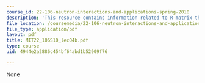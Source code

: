 ```yaml
---
course_id: 22-106-neutron-interactions-and-applications-spring-2010
description: 'This resource contains information related to R-matrix theory. '
file_location: /coursemedia/22-106-neutron-interactions-and-applications-spring-2010/4944e2a2886c454bf64abd1b52909f76_MIT22_106S10_lec04b.pdf
file_type: application/pdf
layout: pdf
title: MIT22_106S10_lec04b.pdf
type: course
uid: 4944e2a2886c454bf64abd1b52909f76

---
```

None